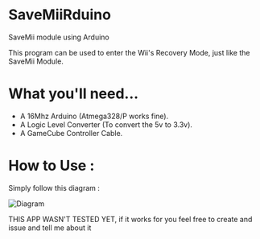 # SaveMiiRduino
 SaveMii module using Arduino

This program can be used to enter the Wii's Recovery Mode, just like the SaveMii Module.

# What you'll need...

- A 16Mhz Arduino (Atmega328/P works fine).
- A Logic Level Converter (To convert the 5v to 3.3v).
- A GameCube Controller Cable.

# How to Use : 

Simply follow this diagram : 

![Diagram](https://github.com/user-attachments/assets/8154db33-6cf3-46e0-9c98-90a60ecb4680)

THIS APP WASN'T TESTED YET, if it works for you feel free to create and issue and tell me about it 
